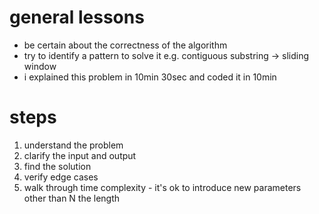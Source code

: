 # general lessons

- be certain about the correctness of the algorithm
- try to identify a pattern to solve it e.g. contiguous substring -> sliding window
- i explained this problem in 10min 30sec and coded it in 10min

# steps

1. understand the problem
2. clarify the input and output
3. find the solution
4. verify edge cases
5. walk through time complexity - it's ok to introduce new parameters other than N the length
